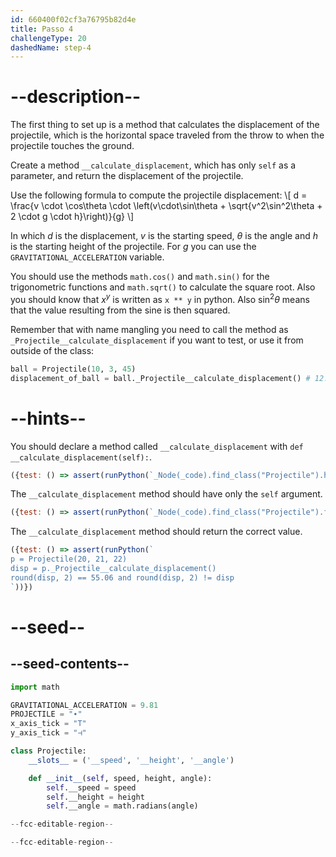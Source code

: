 ```yaml
---
id: 660400f02cf3a76795b82d4e
title: Passo 4
challengeType: 20
dashedName: step-4
---
```


# --description--

The first thing to set up is a method that calculates the displacement of the projectile, which is the horizontal space traveled from the throw to when the projectile touches the ground.

Create a method `__calculate_displacement`, which has only `self` as a parameter, and return the displacement of the projectile.

Use the following formula to compute the projectile displacement: \\[ d = \frac{v \cdot \cos\theta \cdot \left(v\cdot\sin\theta + \sqrt{v^2\sin^2\theta + 2 \cdot g \cdot h}\right)}{g} \\]

In which $d$ is the displacement, $v$ is the starting speed, $\theta$ is the angle and $h$ is the starting height of the projectile. For $g$ you can use the `GRAVITATIONAL_ACCELERATION` variable.

You should use the methods `math.cos()` and `math.sin()` for the trigonometric functions and `math.sqrt()` to calculate the square root. Also you should know that $x^y$ is written as `x ** y` in python. Also $\sin^2\theta$ means that the value resulting from the sine is then squared.

Remember that with name mangling you need to call the method as `_Projectile__calculate_displacement` if you want to test, or use it from outside of the class:

```py
ball = Projectile(10, 3, 45)
displacement_of_ball = ball._Projectile__calculate_displacement() # 12.6173996009878
```

# --hints--

You should declare a method called `__calculate_displacement` with `def __calculate_displacement(self):`.

```js
({test: () => assert(runPython(`_Node(_code).find_class("Projectile").has_function("__calculate_displacement")`))})
```

The `__calculate_displacement` method should have only the `self` argument.

```js
({test: () => assert(runPython(`_Node(_code).find_class("Projectile").find_function("__calculate_displacement").has_args('self')`))})
```

The `__calculate_displacement` method should return the correct value.

```js
({test: () => assert(runPython(`
p = Projectile(20, 21, 22)
disp = p._Projectile__calculate_displacement()
round(disp, 2) == 55.06 and round(disp, 2) != disp
`))})
```

# --seed--

## --seed-contents--

```py
import math

GRAVITATIONAL_ACCELERATION = 9.81
PROJECTILE = "∙"
x_axis_tick = "T"
y_axis_tick = "⊣"

class Projectile:
    __slots__ = ('__speed', '__height', '__angle')

    def __init__(self, speed, height, angle):
        self.__speed = speed
        self.__height = height
        self.__angle = math.radians(angle)

--fcc-editable-region--

--fcc-editable-region--
```

